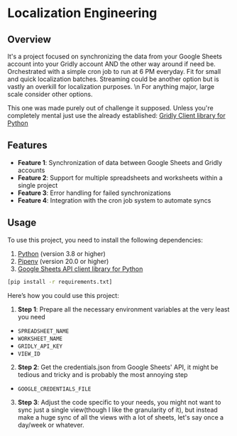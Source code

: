 # Localization Engineering

## Overview

It's a project focused on synchronizing the data from your Google Sheets account into your Gridly account AND the other way around if need be. Orchestrated with a simple cron job to run at 6 PM everyday. Fit for small and quick localization batches. Streaming could be another option but is vastly an overkill for localization purposes. \n For anything major, large scale consider other options.

This one was made purely out of challenge it supposed.
Unless you're completely mental just use the already established:
[Gridly Client library for Python](https://github.com/gridly-spreadsheet-CMS/gridly-python-sdk)

## Features


- **Feature 1**: Synchronization of data between Google Sheets and Gridly accounts
- **Feature 2**: Support for multiple spreadsheets and worksheets within a single project
- **Feature 3**: Error handling for failed synchronizations
- **Feature 4**: Integration with the cron job system to automate syncs

## Usage

To use this project, you need to install the following dependencies:

1. [Python](https://www.python.org/) (version 3.8 or higher)
2. [Pipenv](https://pipenv.pypa.io/) (version 20.0 or higher)
3. [Google Sheets API client library for Python](https://developers.google.com/sheets/api/quickstart/python)

```bash
[pip install -r requirements.txt]
```

Here’s how you could use this project:

1. **Step 1**: Prepare all the necessary environment variables at the very least you need 
- `SPREADSHEET_NAME`
- `WORKSHEET_NAME`
- `GRIDLY_API_KEY`
- `VIEW_ID`
2. **Step 2**: Get the credentials.json from Google Sheets' API, it might be tedious and tricky and is probably the most annoying step
- `GOOGLE_CREDENTIALS_FILE`
3. **Step 3**: Adjust the code specific to your needs, you might not want to sync just a single view(though I like the granularity of it), but instead make a huge sync of all the views with a lot of sheets, let's say once a day/week or whatever.

